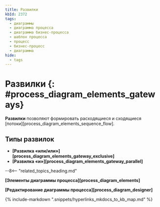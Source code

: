 ```yaml
---
title: Развилки
kbId: 2372
tags:
  - диаграммы
  - диаграмма процесса
  - диаграмма бизнес-процесса
  - шаблон процесса
  - процесс
  - бизнес-процесс
  - диаграмма
hide:
  - tags
---
```


# Развилки {: #process_diagram_elements_gateways}

**Развилки** позволяют формировать расходящиеся и сходящиеся [потоки][process_diagram_elements_sequence_flow].

## Типы развилок

- **[Развилка «или/или»][process_diagram_elements_gateway_exclusive]**
- **[Развилка «и»][process_diagram_elements_gateway_parallel]**

--8<-- "related_topics_heading.md"

**[Элементы диаграммы процесса][process_diagram_elements]**

**[Редактирование диаграммы процесса][process_diagram_designer]**

{% include-markdown ".snippets/hyperlinks_mkdocs_to_kb_map.md" %}
